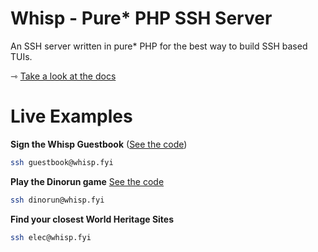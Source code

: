 # Whisp - Pure* PHP SSH Server

An SSH server written in pure* PHP for the best way to build SSH based TUIs.

⇾ [Take a look at the docs](https://whispphp.com)


# Live Examples
**Sign the Whisp Guestbook**
([See the code](https://github.com/WhispPHP/whisp/blob/main/examples/guestbook.php))
```bash
ssh guestbook@whisp.fyi
```

**Play the Dinorun game**
[See the code](https://github.com/WhispPHP/whisp/blob/main/examples/dinorun.php)
```bash
ssh dinorun@whisp.fyi
```

**Find your closest World Heritage Sites**
```bash
ssh elec@whisp.fyi
```

